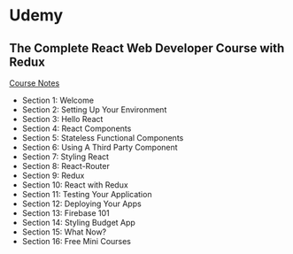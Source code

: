 # Udemy

## The Complete React Web Developer Course with Redux

[Course Notes](https://github.com/rossyp44Y/notesReactCourse)

* Section 1: Welcome
* Section 2: Setting Up Your Environment
* Section 3: Hello React
* Section 4: React Components
* Section 5: Stateless Functional Components
* Section 6: Using A Third Party Component
* Section 7: Styling React
* Section 8: React-Router
* Section 9: Redux
* Section 10: React with Redux
* Section 11: Testing Your Application
* Section 12: Deploying Your Apps
* Section 13: Firebase 101
* Section 14: Styling Budget App
* Section 15: What Now?
* Section 16: Free Mini Courses
